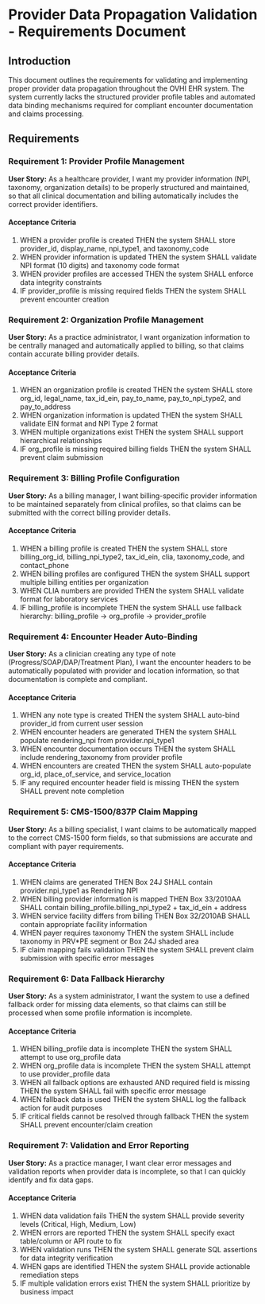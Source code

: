 # Provider Data Propagation Validation - Requirements Document

## Introduction

This document outlines the requirements for validating and implementing proper provider data propagation throughout the OVHI EHR system. The system currently lacks the structured provider profile tables and automated data binding mechanisms required for compliant encounter documentation and claims processing.

## Requirements

### Requirement 1: Provider Profile Management

**User Story:** As a healthcare provider, I want my provider information (NPI, taxonomy, organization details) to be properly structured and maintained, so that all clinical documentation and billing automatically includes the correct provider identifiers.

#### Acceptance Criteria

1. WHEN a provider profile is created THEN the system SHALL store provider_id, display_name, npi_type1, and taxonomy_code
2. WHEN provider information is updated THEN the system SHALL validate NPI format (10 digits) and taxonomy code format
3. WHEN provider profiles are accessed THEN the system SHALL enforce data integrity constraints
4. IF provider_profile is missing required fields THEN the system SHALL prevent encounter creation

### Requirement 2: Organization Profile Management

**User Story:** As a practice administrator, I want organization information to be centrally managed and automatically applied to billing, so that claims contain accurate billing provider details.

#### Acceptance Criteria

1. WHEN an organization profile is created THEN the system SHALL store org_id, legal_name, tax_id_ein, pay_to_name, pay_to_npi_type2, and pay_to_address
2. WHEN organization information is updated THEN the system SHALL validate EIN format and NPI Type 2 format
3. WHEN multiple organizations exist THEN the system SHALL support hierarchical relationships
4. IF org_profile is missing required billing fields THEN the system SHALL prevent claim submission

### Requirement 3: Billing Profile Configuration

**User Story:** As a billing manager, I want billing-specific provider information to be maintained separately from clinical profiles, so that claims can be submitted with the correct billing provider details.

#### Acceptance Criteria

1. WHEN a billing profile is created THEN the system SHALL store billing_org_id, billing_npi_type2, tax_id_ein, clia, taxonomy_code, and contact_phone
2. WHEN billing profiles are configured THEN the system SHALL support multiple billing entities per organization
3. WHEN CLIA numbers are provided THEN the system SHALL validate format for laboratory services
4. IF billing_profile is incomplete THEN the system SHALL use fallback hierarchy: billing_profile → org_profile → provider_profile

### Requirement 4: Encounter Header Auto-Binding

**User Story:** As a clinician creating any type of note (Progress/SOAP/DAP/Treatment Plan), I want the encounter headers to be automatically populated with provider and location information, so that documentation is complete and compliant.

#### Acceptance Criteria

1. WHEN any note type is created THEN the system SHALL auto-bind provider_id from current user session
2. WHEN encounter headers are generated THEN the system SHALL populate rendering_npi from provider.npi_type1
3. WHEN encounter documentation occurs THEN the system SHALL include rendering_taxonomy from provider profile
4. WHEN encounters are created THEN the system SHALL auto-populate org_id, place_of_service, and service_location
5. IF any required encounter header field is missing THEN the system SHALL prevent note completion

### Requirement 5: CMS-1500/837P Claim Mapping

**User Story:** As a billing specialist, I want claims to be automatically mapped to the correct CMS-1500 form fields, so that submissions are accurate and compliant with payer requirements.

#### Acceptance Criteria

1. WHEN claims are generated THEN Box 24J SHALL contain provider.npi_type1 as Rendering NPI
2. WHEN billing provider information is mapped THEN Box 33/2010AA SHALL contain billing_profile.billing_npi_type2 + tax_id_ein + address
3. WHEN service facility differs from billing THEN Box 32/2010AB SHALL contain appropriate facility information
4. WHEN payer requires taxonomy THEN the system SHALL include taxonomy in PRV*PE segment or Box 24J shaded area
5. IF claim mapping fails validation THEN the system SHALL prevent claim submission with specific error messages

### Requirement 6: Data Fallback Hierarchy

**User Story:** As a system administrator, I want the system to use a defined fallback order for missing data elements, so that claims can still be processed when some profile information is incomplete.

#### Acceptance Criteria

1. WHEN billing_profile data is incomplete THEN the system SHALL attempt to use org_profile data
2. WHEN org_profile data is incomplete THEN the system SHALL attempt to use provider_profile data
3. WHEN all fallback options are exhausted AND required field is missing THEN the system SHALL fail with specific error message
4. WHEN fallback data is used THEN the system SHALL log the fallback action for audit purposes
5. IF critical fields cannot be resolved through fallback THEN the system SHALL prevent encounter/claim creation

### Requirement 7: Validation and Error Reporting

**User Story:** As a practice manager, I want clear error messages and validation reports when provider data is incomplete, so that I can quickly identify and fix data gaps.

#### Acceptance Criteria

1. WHEN data validation fails THEN the system SHALL provide severity levels (Critical, High, Medium, Low)
2. WHEN errors are reported THEN the system SHALL specify exact table/column or API route to fix
3. WHEN validation runs THEN the system SHALL generate SQL assertions for data integrity verification
4. WHEN gaps are identified THEN the system SHALL provide actionable remediation steps
5. IF multiple validation errors exist THEN the system SHALL prioritize by business impact